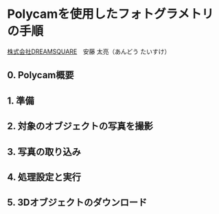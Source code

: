 # Polycamを使用したフォトグラメトリの手順

[株式会社DREAMSQUARE](https://dreamsquare.tech)　安藤 太亮（あんどう たいすけ）

## 0. Polycam概要

## 1. 準備

## 2. 対象のオブジェクトの写真を撮影

## 3. 写真の取り込み

## 4. 処理設定と実行

## 5. 3Dオブジェクトのダウンロード
